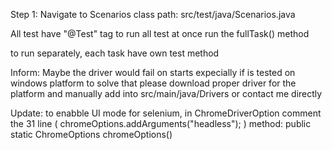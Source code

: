 Step 1: Navigate to Scenarios class
path: src/test/java/Scenarios.java

All test have "@Test" tag
to run all test at once run the fullTask() method 

to run separately, each task have own test method  


Inform: Maybe the driver would fail on starts expecially if is tested on windows platform
to solve that please download proper driver for the platform and manually add into
src/main/java/Drivers
or contact me directly 

Update: to enabble UI mode for selenium, in ChromeDriverOption comment the 31 line
( chromeOptions.addArguments("headless"); ) method: public static ChromeOptions chromeOptions()
